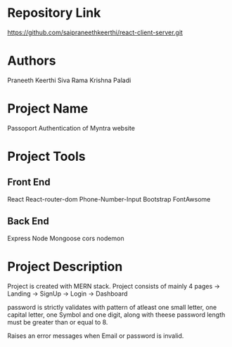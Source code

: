 # Repository Link
https://github.com/saipraneethkeerthi/react-client-server.git

# Authors
Praneeth Keerthi
Siva Rama Krishna Paladi

# Project Name
Passoport Authentication of Myntra website

# Project Tools
## Front End
React
React-router-dom
Phone-Number-Input
Bootstrap
FontAwsome
## Back End
Express
Node
Mongoose
cors
nodemon



# Project Description
Project is created with MERN stack.
Project consists of mainly 4 pages
-> Landing
-> SignUp
-> Login
-> Dashboard

password is strictly validates with pattern of atleast one small letter, one capital letter, one Symbol and one digit, along with theese password length must be greater than or equal to 8.

Raises an error messages when Email or password is invalid.